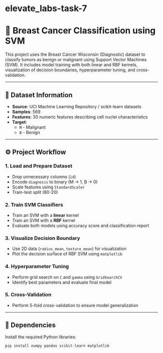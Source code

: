 # elevate_labs-task-7
# 🧠 Breast Cancer Classification using SVM

This project uses the Breast Cancer Wisconsin (Diagnostic) dataset to classify tumors as benign or malignant using Support Vector Machines (SVM). It includes model training with both linear and RBF kernels, visualization of decision boundaries, hyperparameter tuning, and cross-validation.

---

## 📌 Dataset Information

- **Source**: UCI Machine Learning Repository / scikit-learn datasets
- **Samples**: 569
- **Features**: 30 numeric features describing cell nuclei characteristics
- **Target**: 
  - `M` - Malignant
  - `B` - Benign

---

## ⚙️ Project Workflow

### 1. Load and Prepare Dataset
- Drop unnecessary columns (`id`)
- Encode `diagnosis` to binary (M → 1, B → 0)
- Scale features using `StandardScaler`
- Train-test split (80-20)

### 2. Train SVM Classifiers
- Train an SVM with a **linear** kernel
- Train an SVM with a **RBF** kernel
- Evaluate both models using accuracy score and classification report

### 3. Visualize Decision Boundary
- Use 2D data (`radius_mean`, `texture_mean`) for visualization
- Plot the decision surface of RBF SVM using `matplotlib`

### 4. Hyperparameter Tuning
- Perform grid search on `C` and `gamma` using `GridSearchCV`
- Identify best parameters and evaluate final model

### 5. Cross-Validation
- Perform 5-fold cross-validation to ensure model generalization

---

## 🧪 Dependencies

Install the required Python libraries:
```bash
pip install numpy pandas scikit-learn matplotlib
